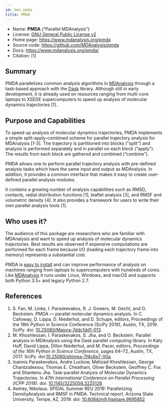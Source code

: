 ```yaml
---
id: bms-pmda
title: PMDA
---
```


* Name: **PMDA** (“Parallel MDAnalysis”)
* License: [GNU General Public License v2](https://github.com/MDAnalysis/pmda/blob/master/LICENSE)
* Home page: https://www.mdanalysis.org/pmda
* Source code: https://github.com/MDAnalysis/pmda
* Docs: https://www.mdanalysis.org/pmda/
* Citation: [1]


## Summary

PMDA parallelizes common analysis algorithms in [MDAnalysis](bms-mdanalysis.md) through a task-based approach with the [Dask](https://dask.org) library. Although still in early development, it is already used on resources ranging from multi-core laptops to XSEDE supercomputers to speed up analysis of molecular dynamics trajectories [1].

## Purpose and Capabilities

To speed up analysis of molecular dynamics trajectories, PMDA implements a simple split-apply-combined scheme for parallel trajectory analysis for MDAnalysis [1-3]. The trajectory is partitioned into blocks ("split") and analysis is performed separately and in parallel on each block (“apply”). The results from each block are gathered and combined (“combine”).

PMDA allows one to perform parallel trajectory analysis with pre-defined analysis tasks which have the same input and output as MDAnalysis.  In addition, it provides a common interface that makes it easy to create user-defined parallel analysis modules.

It contains a growing number of analysis capabilities such as RMSD, contacts, radial distribution functions [1], leaflet analysis [3], and RMSF and volumetric density  [4]. It also provides a framework for users to write their own parallel analysis tools [1].

## Who uses it?

The audience of this package are researchers who are familiar with MDAnalysis and want to speed up analysis of molecular dynamics trajectories. Best results are observed if expensive computations are performed for each frame because I/O (loading each trajectory frame into memory) represents a substantial cost.

PMDA is [easy to install](https://www.mdanalysis.org/pmda/#installation) and can improve performance of analysis on machines ranging from laptops to supercomputers with hundreds of cores. Like [MDAnalysis](bms-mdanalysis.md) it runs under Linux, Windows, and macOS and supports both Python 3.5+ and legacy Python 2.7.





## References

1. S. Fan, M. Linke, I. Paraskevakos, R. J. Gowers, M. Gecht, and O. Beckstein. PMDA — parallel molecular dynamics analysis. In C. Calloway, D. Lippa, D. Niederhut, and D. Schupe, editors, Proceedings of the 18th Python in Science Conference (SciPy 2019), Austin, TX, 2019. SciPy. doi: [10.25080/Majora-7ddc1dd1-013](https://doi.org/10.25080/Majora-7ddc1dd1-013).
2. M. Khoshlessan, I. Paraskevakos, S. Jha, and O. Beckstein. Parallel analysis in MDAnalysis using the Dask parallel computing library. *In* Katy Huff, David Lippa, Dillon Niederhut, and M. Pacer, editors, *Proceedings of the 16th Python in Science Conference*, pages 64–72, Austin, TX, 2017. SciPy. doi:[10.25080/shinma-7f4c6e7-00a](https://doi.org/10.25080/shinma-7f4c6e7-00a). 
3. Ioannis Paraskevakos, Andre Luckow, Mahzad Khoshlessan, George Chantzialexiou, Thomas E. Cheatham, Oliver Beckstein, Geoffrey C. Fox and Shantenu Jha. Task-parallel Analysis of Molecular Dynamics Trajectories. In *47th International Conference on Parallel Processing (ICPP 2018)*. doi: [10.1145/3225058.3225128](https://doi.org/10.1145/3225058.3225128).
4. Awtrey, Nikolaus. SPIDAL Summer REU 2019: Parallelizing DensityAnalysis and RMSF in PMDA. Technical report, Arizona State University, Tempe, AZ, 2019. doi: [10.6084/m9.figshare.9695852](https://doi.org/10.6084/m9.figshare.9695852)

